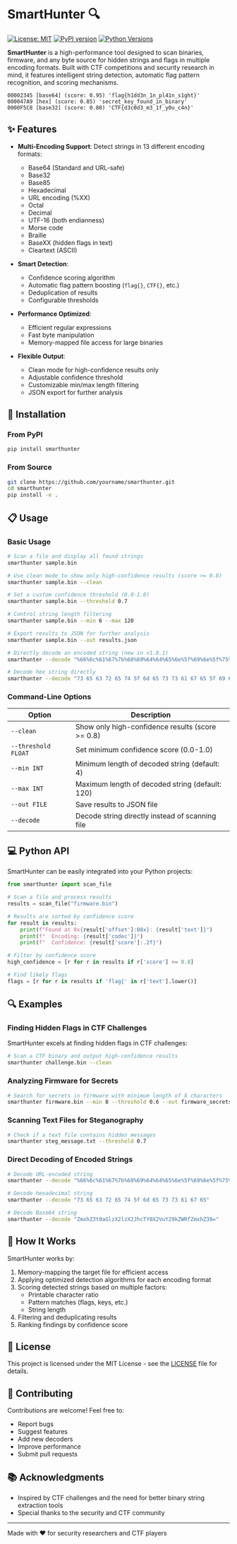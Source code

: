 # SmartHunter 🔍

[![License: MIT](https://img.shields.io/badge/License-MIT-yellow.svg)](https://opensource.org/licenses/MIT)
[![PyPI version](https://img.shields.io/badge/pypi-v1.0.2-blue.svg)](https://pypi.org/project/smarthunter/)
[![Python Versions](https://img.shields.io/badge/python-3.9%20|%203.10%20|%203.11-blue)](https://pypi.org/project/smarthunter/)

**SmartHunter** is a high-performance tool designed to scan binaries, firmware, and any byte source for hidden strings and flags in multiple encoding formats. Built with CTF competitions and security research in mind, it features intelligent string detection, automatic flag pattern recognition, and scoring mechanisms.

```
00002345 [base64] (score: 0.95) 'flag{h1dd3n_1n_pl41n_s1ght}'
000047A9 [hex] (score: 0.85) 'secret_key_found_in_binary'
0000F5C8 [base32] (score: 0.80) 'CTF{d3c0d3_m3_1f_y0u_c4n}'
```

## ✨ Features

- **Multi-Encoding Support**: Detect strings in 13 different encoding formats:

  - Base64 (Standard and URL-safe)
  - Base32
  - Base85
  - Hexadecimal
  - URL encoding (%XX)
  - Octal
  - Decimal
  - UTF-16 (both endianness)
  - Morse code
  - Braille
  - BaseXX (hidden flags in text)
  - Cleartext (ASCII)

- **Smart Detection**:

  - Confidence scoring algorithm
  - Automatic flag pattern boosting (`flag{}`, `CTF{}`, etc.)
  - Deduplication of results
  - Configurable thresholds

- **Performance Optimized**:

  - Efficient regular expressions
  - Fast byte manipulation
  - Memory-mapped file access for large binaries

- **Flexible Output**:
  - Clean mode for high-confidence results only
  - Adjustable confidence threshold
  - Customizable min/max length filtering
  - JSON export for further analysis

## 🚀 Installation

### From PyPI

```bash
pip install smarthunter
```

### From Source

```bash
git clone https://github.com/yourname/smarthunter.git
cd smarthunter
pip install -e .
```

## 📋 Usage

### Basic Usage

```bash
# Scan a file and display all found strings
smarthunter sample.bin

# Use clean mode to show only high-confidence results (score >= 0.8)
smarthunter sample.bin --clean

# Set a custom confidence threshold (0.0-1.0)
smarthunter sample.bin --threshold 0.7

# Control string length filtering
smarthunter sample.bin --min 6 --max 120

# Export results to JSON for further analysis
smarthunter sample.bin --out results.json

# Directly decode an encoded string (new in v1.0.1)
smarthunter --decode "%66%6c%61%67%7b%68%69%64%64%65%6e%5f%69%6e%5f%75%72%6c%5f%65%6e%63%6f%64%69%6e%67%7d"

# Decode hex string directly
smarthunter --decode "73 65 63 72 65 74 5f 6d 65 73 73 61 67 65 5f 69 6e 5f 68 65 78 5f 66 6f 72 6d 61 74"
```

### Command-Line Options

| Option              | Description                                      |
| ------------------- | ------------------------------------------------ |
| `--clean`           | Show only high-confidence results (score >= 0.8) |
| `--threshold FLOAT` | Set minimum confidence score (0.0-1.0)           |
| `--min INT`         | Minimum length of decoded string (default: 4)    |
| `--max INT`         | Maximum length of decoded string (default: 120)  |
| `--out FILE`        | Save results to JSON file                        |
| `--decode`          | Decode string directly instead of scanning file  |

## 💻 Python API

SmartHunter can be easily integrated into your Python projects:

```python
from smarthunter import scan_file

# Scan a file and process results
results = scan_file("firmware.bin")

# Results are sorted by confidence score
for result in results:
    print(f"Found at 0x{result['offset']:08x}: {result['text']}")
    print(f"  Encoding: {result['codec']}")
    print(f"  Confidence: {result['score']:.2f}")

# Filter by confidence score
high_confidence = [r for r in results if r['score'] >= 0.8]

# Find likely flags
flags = [r for r in results if 'flag{' in r['text'].lower()]
```

## 🔍 Examples

### Finding Hidden Flags in CTF Challenges

SmartHunter excels at finding hidden flags in CTF challenges:

```bash
# Scan a CTF binary and output high-confidence results
smarthunter challenge.bin --clean
```

### Analyzing Firmware for Secrets

```bash
# Search for secrets in firmware with minimum length of 8 characters
smarthunter firmware.bin --min 8 --threshold 0.6 --out firmware_secrets.json
```

### Scanning Text Files for Steganography

```bash
# Check if a text file contains hidden messages
smarthunter steg_message.txt --threshold 0.7
```

### Direct Decoding of Encoded Strings

```bash
# Decode URL-encoded string
smarthunter --decode "%66%6c%61%67%7b%68%69%64%64%65%6e%5f%69%6e%5f%75%72%6c%5f%65%6e%63%6f%64%69%6e%67%7d"

# Decode hexadecimal string
smarthunter --decode "73 65 63 72 65 74 5f 6d 65 73 73 61 67 65"

# Decode Base64 string
smarthunter --decode "ZmxhZ3t0aGlzX2lzX2JhcTY0X2VuY29kZWRfZmxhZ30="
```

## 🔧 How It Works

SmartHunter works by:

1. Memory-mapping the target file for efficient access
2. Applying optimized detection algorithms for each encoding format
3. Scoring detected strings based on multiple factors:
   - Printable character ratio
   - Pattern matches (flags, keys, etc.)
   - String length
4. Filtering and deduplicating results
5. Ranking findings by confidence score

## 📝 License

This project is licensed under the MIT License - see the [LICENSE](LICENSE) file for details.

## 🤝 Contributing

Contributions are welcome! Feel free to:

- Report bugs
- Suggest features
- Add new decoders
- Improve performance
- Submit pull requests

## 📚 Acknowledgments

- Inspired by CTF challenges and the need for better binary string extraction tools
- Special thanks to the security and CTF community

---

Made with ❤️ for security researchers and CTF players
